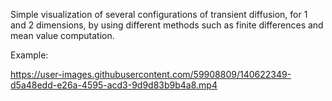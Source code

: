 Simple visualization of several configurations of transient diffusion, for 1 and 2 dimensions, by using different methods such as finite differences and mean value computation.

Example:

https://user-images.githubusercontent.com/59908809/140622349-d5a48edd-e26a-4595-acd3-9d9d83b9b4a8.mp4

